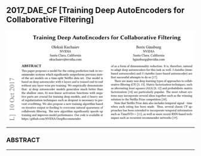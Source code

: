 ## 2017_DAE_CF [Training Deep AutoEncoders for Collaborative Filtering]

![main](./image/main.PNG)

---

### ABSTRACT    

---